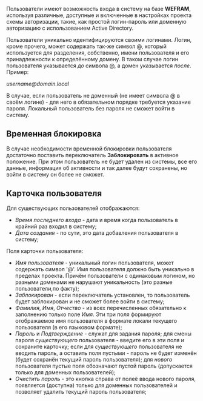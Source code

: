 Пользователи имеют возможность входа в систему на базе **WEFRAM**, используя различные,
доступные и включенные в настройках проекта схемы авторизации, такие, как простой
логин-пароль или доменную авторизацию с использованием Active Directory.

Пользователи уникально идентифицируются своими логинами. Логин, кроме прочего,
может содержать так-же символ @, который используется для разделения, собственно,
имени пользователя и его принадлежности к определённому домену. В таком случае
логин пользователя указывается *до* символа @, а домен указывается *после*. Пример:

_username@domain.local_

В случае, если пользователь не доменный (не имеет символа @ в своём логине) - для
него в обязательном порядке требуется указание пароля. Локальный пользователь без
пароля не сможет войти в систему.


Временная блокировка
--------------------

В случае необходимости временной блокировки пользователя достаточно поставить
переключатель **Заблокировать** в активное положение. При этом пользователь не
будет удален из системы, все его данные, информация об активности и так далее
будут сохранены, но войти в систему он более не сможет.


Карточка пользователя
---------------------

Для существующих пользователей отображаются:

* *Время последнего входа* - дата и время когда пользователь в крайний раз входил в систему;
* *Дата создания* - по сути, это дата добавления пользователя в систему;

Поля карточки пользователя:
* *Имя пользователя* - уникальный логин пользователя, может содержать символ '@'. 
Имя пользователя должно быть уникально в пределах проекта. Причём пользователи с
одинаковым логином, но разными доменами не нарушают уникальность (это разные
пользователи,по факту);
* *Заблокирован* - если переключатель установлен, то пользователь будет заблокирован и
не сможет более войти в систему;
* *Фамилия*, *Имя*, *Отчество* - из всех перечисленных обязательно к заполнению только
поле *Имя*. Эти три поля формируют отображаемое имя пользователя в формате локали
текущего пользователя (в его языковом формате);
* *Пароль* и *Подтверждение* - служат для задания пароля; для смены пароля *существующего*
пользователя - введите его в эти поля и сохраните карточку; если для *существующего*
пользователя не вводить пароль, а оставить поля пустыми - пароль не будет изменён (будет
сохранён текущий пароль пользователя); для *нового* пользователя пустые поля обозначают
пустой пароль (допускается только для доменных пользователей);
* *Очистить пароль* - это кнопка справа от полеё ввода нового пароля, появляется (доступна)
только для доменных пользователей и позволяет удалить текущий пароль пользователя;
